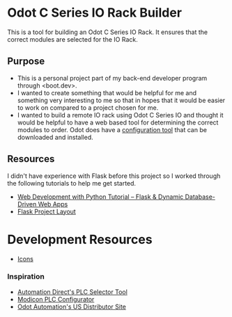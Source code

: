 # Odot C Series IO Rack Builder
This is a tool for building an Odot C Series IO Rack. It ensures that the correct modules are selected for the IO Rack.

## Purpose
- This is a personal project part of my back-end developer program through <boot.dev>.
- I wanted to create something that would be helpful for me and something very interesting to me so that in hopes that it would be easier to work on compared to a project chosen for me.
- I wanted to build a remote IO rack using Odot C Series IO and thought it would be helpful to have a web based tool for determining the correct modules to order. Odot does have a [configuration tool](https://www.odotautomation.com/downloads_catalog/io-user-manual-config-software/) that can be downloaded and installed.

## Resources
I didn't have experience with Flask before this project so I worked through the following tutorials to help me get started.
- [Web Development with Python Tutorial – Flask & Dynamic Database-Driven Web Apps](https://www.youtube.com/watch?v=yBDHkveJUf4&t=667s&ab_channel=freeCodeCamp.org)
- [Flask Project Layout](https://flask.palletsprojects.com/en/2.3.x/tutorial/layout/)

# Development Resources
- [Icons](https://iconmonstr.com/user-circle-thin-svg/)

### Inspiration
- [Automation Direct's PLC Selector Tool](https://www.automationdirect.com/systembuilder)
- [Modicon PLC Configurator](https://www.se.com/ca/en/work/products/industrial-automation-control/tools/modicon-plc-configurator.jsp)
- [Odot Automation's US Distributor Site](https://odotautomation.io/)